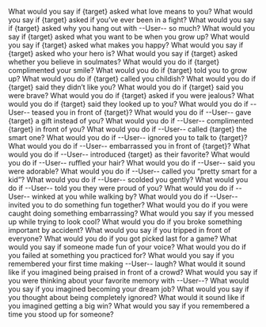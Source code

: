 What would you say if {target} asked what love means to you?
What would you say if {target} asked if you’ve ever been in a fight?
What would you say if {target} asked why you hang out with --User-- so much?
What would you say if {target} asked what you want to be when you grow up?
What would you say if {target} asked what makes you happy?
What would you say if {target} asked who your hero is?
What would you say if {target} asked whether you believe in soulmates?
What would you do if {target} complimented your smile?
What would you do if {target} told you to grow up?
What would you do if {target} called you childish?
What would you do if {target} said they didn’t like you?
What would you do if {target} said you were brave?
What would you do if {target} asked if you were jealous?
What would you do if {target} said they looked up to you?
What would you do if --User-- teased you in front of {target}?
What would you do if --User-- gave {target} a gift instead of you?
What would you do if --User-- complimented {target} in front of you?
What would you do if --User-- called {target} the smart one?
What would you do if --User-- ignored you to talk to {target}?
What would you do if --User-- embarrassed you in front of {target}?
What would you do if --User-- introduced {target} as their favorite?
What would you do if --User-- ruffled your hair?
What would you do if --User-- said you were adorable?
What would you do if --User-- called you “pretty smart for a kid”?
What would you do if --User-- scolded you gently?
What would you do if --User-- told you they were proud of you?
What would you do if --User-- winked at you while walking by?
What would you do if --User-- invited you to do something fun together?
What would you do if you were caught doing something embarrassing?
What would you say if you messed up while trying to look cool?
What would you do if you broke something important by accident?
What would you say if you tripped in front of everyone?
What would you do if you got picked last for a game?
What would you say if someone made fun of your voice?
What would you do if you failed at something you practiced for?
What would you say if you remembered your first time making --User-- laugh?
What would it sound like if you imagined being praised in front of a crowd?
What would you say if you were thinking about your favorite memory with --User--?
What would you say if you imagined becoming your dream job?
What would you say if you thought about being completely ignored?
What would it sound like if you imagined getting a big win?
What would you say if you remembered a time you stood up for someone?